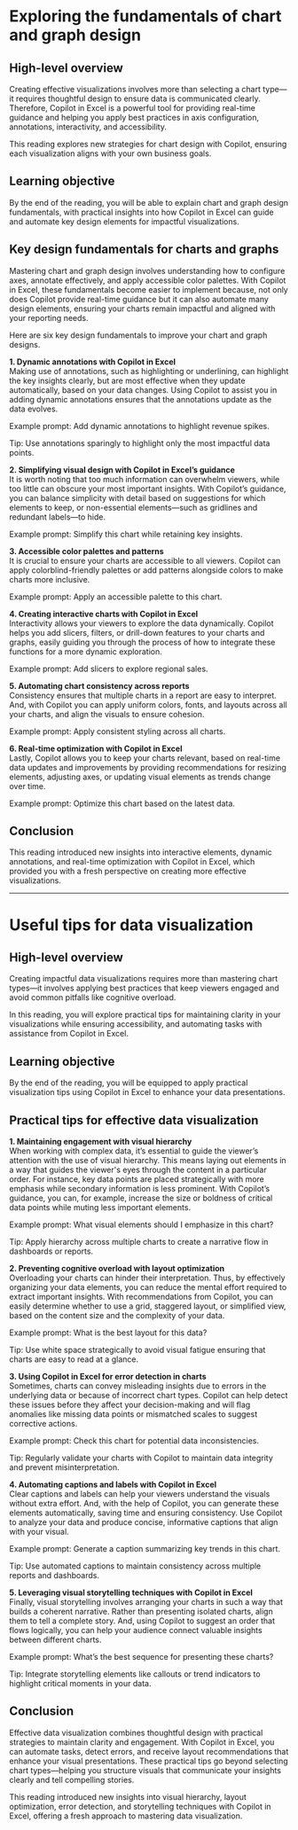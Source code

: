# Exploring the fundamentals of chart and graph design           
## High-level overview                                 
Creating effective visualizations involves more than selecting a chart type—it requires thoughtful design to ensure data is communicated clearly. Therefore, Copilot in Excel is a powerful tool for providing real-time guidance and helping you apply best practices in axis configuration, annotations, interactivity, and accessibility.

This reading explores new strategies for chart design with Copilot, ensuring each visualization aligns with your own business goals.

## Learning objective                     
By the end of the reading, you will be able to explain chart and graph design fundamentals, with practical insights into how Copilot in Excel can guide and automate key design elements for impactful visualizations.

## Key design fundamentals for charts and graphs                     
Mastering chart and graph design involves understanding how to configure axes, annotate effectively, and apply accessible color palettes. With Copilot in Excel, these fundamentals become easier to implement because, not only does Copilot provide real-time guidance but it can also automate many design elements, ensuring your charts remain impactful and aligned with your reporting needs.

Here are six key design fundamentals to improve your chart and graph designs.

**1. Dynamic annotations with Copilot in Excel**                           
Making use of annotations, such as highlighting or underlining, can highlight the key insights clearly, but are most effective when they update automatically, based on your data changes. Using Copilot to assist you in adding dynamic annotations ensures that the annotations update as the data evolves.

Example prompt: Add dynamic annotations to highlight revenue spikes.

Tip: Use annotations sparingly to highlight only the most impactful data points.

**2. Simplifying visual design with Copilot in Excel’s guidance**                                                     
It is worth noting that too much information can overwhelm viewers, while too little can obscure your most important insights. With Copilot’s guidance, you can balance simplicity with detail based on suggestions for which elements to keep, or non-essential elements—such as gridlines and redundant labels—to hide.

Example prompt: Simplify this chart while retaining key insights.

**3. Accessible color palettes and patterns**                         
It is crucial to ensure your charts are accessible to all viewers. Copilot can apply colorblind-friendly palettes or add patterns alongside colors to make charts more inclusive.

Example prompt: Apply an accessible palette to this chart.

**4. Creating interactive charts with Copilot in Excel**                   
Interactivity allows your viewers to explore the data dynamically. Copilot helps you add slicers, filters, or drill-down features to your charts and graphs, easily guiding you through the process of how to integrate these functions for a more dynamic exploration.

Example prompt: Add slicers to explore regional sales.

**5. Automating chart consistency across reports**                                         
Consistency ensures that multiple charts in a report are easy to interpret. And, with Copilot you can apply uniform colors, fonts, and layouts across all your charts, and align the visuals to ensure cohesion.

Example prompt: Apply consistent styling across all charts.

**6. Real-time optimization with Copilot in Excel**            
Lastly, Copilot allows you to keep your charts relevant, based on real-time data updates and improvements by providing recommendations for resizing elements, adjusting axes, or updating visual elements as trends change over time.

Example prompt: Optimize this chart based on the latest data.

## Conclusion           
This reading introduced new insights into interactive elements, dynamic annotations, and real-time optimization with Copilot in Excel, which provided you with a fresh perspective on creating more effective visualizations.

---

# Useful tips for data visualization                        
## High-level overview                 
Creating impactful data visualizations requires more than mastering chart types—it involves applying best practices that keep viewers engaged and avoid common pitfalls like cognitive overload.

In this reading, you will explore practical tips for maintaining clarity in your visualizations while ensuring accessibility, and automating tasks with assistance from Copilot in Excel.

## Learning objective                          
By the end of the reading, you will be equipped to apply practical visualization tips using Copilot in Excel to enhance your data presentations.

## Practical tips for effective data visualization                                 
**1. Maintaining engagement with visual hierarchy**                    
When working with complex data, it’s essential to guide the viewer’s attention with the use of visual hierarchy. This means laying out elements in a way that guides the viewer's eyes through the content in a particular order. For instance, key data points are placed strategically with more emphasis while secondary information is less prominent. With Copilot’s guidance, you can, for example, increase the size or boldness of critical data points while muting less important elements.

Example prompt: What visual elements should I emphasize in this chart? 

Tip: Apply hierarchy across multiple charts to create a narrative flow in dashboards or reports.

**2. Preventing cognitive overload with layout optimization**                                              
Overloading your charts can hinder their interpretation. Thus, by effectively organizing your data elements, you can reduce the mental effort required to extract important insights. With recommendations from Copilot, you can easily determine whether to use a grid, staggered layout, or simplified view, based on the content size and the complexity of your data.

Example prompt: What is the best layout for this data? 

Tip: Use white space strategically to avoid visual fatigue ensuring that charts are easy to read at a glance.

**3. Using Copilot in Excel for error detection in charts**                                                       
Sometimes, charts can convey misleading insights due to errors in the underlying data or because of incorrect chart types. Copilot can help detect these issues before they affect your decision-making and will flag anomalies like missing data points or mismatched scales to suggest corrective actions.

Example prompt: Check this chart for potential data inconsistencies.

Tip: Regularly validate your charts with Copilot to maintain data integrity and prevent misinterpretation.

**4. Automating captions and labels with Copilot in Excel**                                   
Clear captions and labels can help your viewers understand the visuals without extra effort. And, with the help of Copilot, you can generate these elements automatically, saving time and ensuring consistency. Use Copilot to analyze your data and produce concise, informative captions that align with your visual.

Example prompt: Generate a caption summarizing key trends in this chart. 

Tip: Use automated captions to maintain consistency across multiple reports and dashboards.

**5. Leveraging visual storytelling techniques with Copilot in Excel**                            
Finally, visual storytelling involves arranging your charts in such a way that builds a coherent narrative. Rather than presenting isolated charts, align them to tell a complete story. And, using Copilot to suggest an order that flows logically, you can help your audience connect valuable insights between different charts.

Example prompt: What’s the best sequence for presenting these charts?

Tip: Integrate storytelling elements like callouts or trend indicators to highlight critical moments in your data.

## Conclusion             
Effective data visualization combines thoughtful design with practical strategies to maintain clarity and engagement. With Copilot in Excel, you can automate tasks, detect errors, and receive layout recommendations that enhance your visual presentations. These practical tips go beyond selecting chart types—helping you structure visuals that communicate your insights clearly and tell compelling stories.

This reading introduced new insights into visual hierarchy, layout optimization, error detection, and storytelling techniques with Copilot in Excel, offering a fresh approach to mastering data visualization.
